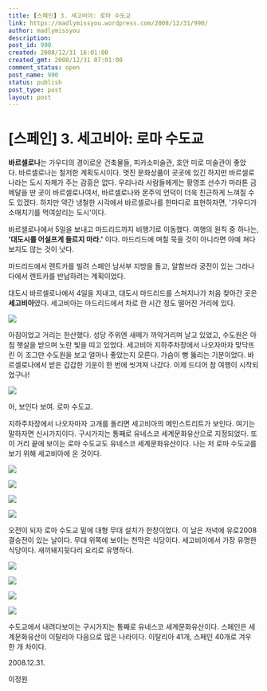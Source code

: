 ```yaml
---
title: [스페인] 3. 세고비아: 로마 수도교
link: https://madlymissyou.wordpress.com/2008/12/31/990/
author: madlymissyou
description: 
post_id: 990
created: 2008/12/31 16:01:00
created_gmt: 2008/12/31 07:01:00
comment_status: open
post_name: 990
status: publish
post_type: post
layout: post
---
```


# [스페인] 3. 세고비아: 로마 수도교

**바르셀로나**는 가우디의 경이로운 건축물들, 피카소미술관, 호안 미로 미술관이 좋았다. 바르셀로나는 철저한 계획도시이다. 멋진 문화상품이 곳곳에 있긴 하지만 바르셀로나라는 도시 자체가 주는 감흥은 없다. 우리나라 사람들에게는 황영조 선수가 마라톤 금메달을 딴 곳이 바르셀로나여서, 바르셀로나와 몬주익 언덕이 더욱 친근하게 느껴질 수도 있겠다. 하지만 약간 냉철한 시각에서 바르셀로나를 한마디로 표현하자면, '가우디가 소매치기를 먹여살리는 도시'이다.

바르셀로나에서 5일을 보내고 마드리드까지 비행기로 이동했다. 여행의 원칙 중 하나는, **'대도시를 어설프게 들르지 마라.'** 이다. 마드리드에 며칠 묵을 것이 아니라면 아예 쳐다보지도 않는 것이 낫다.

마드리드에서 렌트카를 빌려 스페인 남서부 지방을 돌고, 알함브라 궁전이 있는 그라나다에서 렌트카를 반납하려는 계획이었다.

대도시 바르셀로나에서 4일을 지내고, 대도시 마드리드를 스쳐지나가 처음 찾아간 곳은 **세고비아**였다. 세고비아는 마드리드에서 차로 한 시간 정도 떨어진 거리에 있다.

![](http://www.100books.kr/data/cheditor/0812/imgp3988_copy.jpg)

아침이었고 거리는 한산했다. 성당 주위엔 새떼가 까악거리며 날고 있었고, 수도원은 아침 햇살을 받으며 노란 빛을 띠고 있었다. 세고비아 지하주차장에서 나오자마자 맞닥뜨린 이 조그만 수도원을 보고 얼마나 좋았는지 모른다. 가슴이 뻥 뚫리는 기분이었다. 바르셀로나에서 받은 갑갑한 기운이 한 번에 씻겨져 나갔다. 이제 드디어 참 여행이 시작되었구나!

![](http://www.100books.kr/data/cheditor/0812/imgp3998.jpg)

아, 보인다 보여. 로마 수도교.

지하주차장에서 나오자마자 고개를 돌리면 세고비아의 메인스트리트가 보인다. 여기는 말하자면 신시가지이다. 구시가지는 통째로 유네스코 세계문화유산으로 지정되었다. 또 이 거리 끝에 보이는 로마 수도교도 유네스코 세계문화유산이다. 나는 저 로마 수도교를 보기 위해 세고비아에 온 것이다.

![](http://www.100books.kr/data/cheditor/0812/imgp4018.jpg)

![](http://www.100books.kr/data/cheditor/0812/imgp4028.jpg)

![](http://www.100books.kr/data/cheditor/0812/imgp4032.jpg)

![](http://www.100books.kr/data/cheditor/0812/imgp4040.jpg)

오전이 되자 로마 수도교 밑에 대형 무대 설치가 한창이었다. 이 날은 저녁에 유로2008 결승전이 있는 날이다. 무대 위쪽에 보이는 천막은 식당이다. 세고비아에서 가장 유명한 식당이다. 새끼돼지뒷다리 요리로 유명하다.

![](http://www.100books.kr/data/cheditor/0812/imgp4042.jpg)

![](http://www.100books.kr/data/cheditor/0812/imgp4043.jpg)

![](http://www.100books.kr/data/cheditor/0812/imgp4045.jpg)

![](http://www.100books.kr/data/cheditor/0812/imgp4046.jpg)

수도교에서 내려다보이는 구시가지는 통째로 유네스코 세계문화유산이다. 스페인은 세계문화유산이 이탈리아 다음으로 많은 나라이다. 이탈리아 41개, 스페인 40개로 겨우 한 개 차이다.

2008.12.31.

이정원